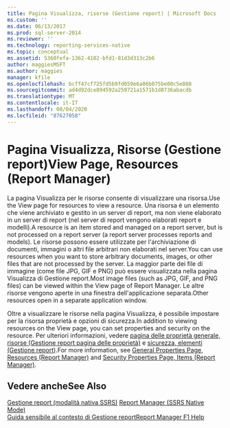 ```yaml
---
title: Pagina Visualizza, risorse (Gestione report) | Microsoft Docs
ms.custom: ''
ms.date: 06/13/2017
ms.prod: sql-server-2014
ms.reviewer: ''
ms.technology: reporting-services-native
ms.topic: conceptual
ms.assetid: 5360fefa-1362-4102-bfd1-81d3d313c2b6
author: maggiesMSFT
ms.author: maggies
manager: kfile
ms.openlocfilehash: bcff47cf725fd5b9fd059e6a06b075be00c5e808
ms.sourcegitcommit: ad4d92dce894592a259721a1571b1d8736abacdb
ms.translationtype: MT
ms.contentlocale: it-IT
ms.lasthandoff: 08/04/2020
ms.locfileid: "87627058"
---
```

# <a name="view-page-resources-report-manager"></a><span data-ttu-id="a910c-102">Pagina Visualizza, Risorse (Gestione report)</span><span class="sxs-lookup"><span data-stu-id="a910c-102">View Page, Resources (Report Manager)</span></span>
  <span data-ttu-id="a910c-103">La pagina Visualizza per le risorse consente di visualizzare una risorsa.</span><span class="sxs-lookup"><span data-stu-id="a910c-103">Use the View page for resources to view a resource.</span></span> <span data-ttu-id="a910c-104">Una risorsa è un elemento che viene archiviato e gestito in un server di report, ma non viene elaborato in un server di report (nel server di report vengono elaborati report e modelli).</span><span class="sxs-lookup"><span data-stu-id="a910c-104">A resource is an item stored and managed on a report server, but is not processed on a report server (a report server processes reports and models).</span></span> <span data-ttu-id="a910c-105">Le risorse possono essere utilizzate per l'archiviazione di documenti, immagini o altri file arbitrari non elaborati nel server.</span><span class="sxs-lookup"><span data-stu-id="a910c-105">You can use resources when you want to store arbitrary documents, images, or other files that are not processed by the server.</span></span> <span data-ttu-id="a910c-106">La maggior parte dei file di immagine (come file JPG, GIF e PNG) può essere visualizzata nella pagina Visualizza di Gestione report.</span><span class="sxs-lookup"><span data-stu-id="a910c-106">Most image files (such as JPG, GIF, and PNG files) can be viewed within the View page of Report Manager.</span></span> <span data-ttu-id="a910c-107">Le altre risorse vengono aperte in una finestra dell'applicazione separata.</span><span class="sxs-lookup"><span data-stu-id="a910c-107">Other resources open in a separate application window.</span></span>  
  
 <span data-ttu-id="a910c-108">Oltre a visualizzare le risorse nella pagina Visualizza, è possibile impostare per la risorsa proprietà e opzioni di sicurezza.</span><span class="sxs-lookup"><span data-stu-id="a910c-108">In addition to viewing resources on the View page, you can set properties and security on the resource.</span></span> <span data-ttu-id="a910c-109">Per ulteriori informazioni, vedere [pagina delle proprietà generale, risorse &#40;Gestione report pagina delle proprietà&#41;](../../2014/reporting-services/general-properties-page-resources-report-manager.md) e [sicurezza, elementi &#40;Gestione report&#41;](../../2014/reporting-services/security-properties-page-items-report-manager.md).</span><span class="sxs-lookup"><span data-stu-id="a910c-109">For more information, see [General Properties Page, Resources &#40;Report Manager&#41;](../../2014/reporting-services/general-properties-page-resources-report-manager.md) and [Security Properties Page, Items &#40;Report Manager&#41;](../../2014/reporting-services/security-properties-page-items-report-manager.md).</span></span>  
  
## <a name="see-also"></a><span data-ttu-id="a910c-110">Vedere anche</span><span class="sxs-lookup"><span data-stu-id="a910c-110">See Also</span></span>  
 <span data-ttu-id="a910c-111">[Gestione report &#40;modalità nativa SSRS&#41;](../../2014/reporting-services/report-manager-ssrs-native-mode.md) </span><span class="sxs-lookup"><span data-stu-id="a910c-111">[Report Manager  &#40;SSRS Native Mode&#41;](../../2014/reporting-services/report-manager-ssrs-native-mode.md) </span></span>  
 [<span data-ttu-id="a910c-112">Guida sensibile al contesto di Gestione report</span><span class="sxs-lookup"><span data-stu-id="a910c-112">Report Manager F1 Help</span></span>](../../2014/reporting-services/report-manager-f1-help.md)  
  
  
